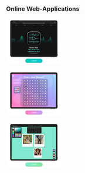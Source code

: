 ### Online Web-Applications


<a href="https://michaeltr7.github.io/Mult-e-Tool/"><img src="./Images/Mult-e-Tool.png" width="30%"></a>

<a href="https://michaeltr7.github.io/Dots-and-Boxes/"><img src="./Images/Dots and Boxes.png" width="30%"></a>

<a href="https://michaeltr7.github.io/Polarized-Squares/"><img src="./Images/Polarized Squares.png" width="30%"></a>




<!--
**MichaelTr7/MichaelTr7** is a ✨ _special_ ✨ repository because its `README.md` (this file) appears on your GitHub profile.

Here are some ideas to get you started:

- 🔭 I’m currently working on ...
- 🌱 I’m currently learning ...
- 👯 I’m looking to collaborate on ...
- 🤔 I’m looking for help with ...
- 💬 Ask me about ...
- 📫 How to reach me: ...
- 😄 Pronouns: ...
- ⚡ Fun fact: ...
-->
